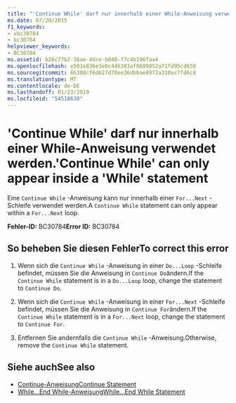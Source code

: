 ```yaml
---
title: "'Continue While' darf nur innerhalb einer While-Anweisung verwendet werden."
ms.date: 07/20/2015
f1_keywords:
- vbc30784
- bc30784
helpviewer_keywords:
- BC30784
ms.assetid: b26c77b2-36ae-4dce-b048-f7c4b196faa4
ms.openlocfilehash: e501e836e3e0c44b383af8699052a71fd95cd658
ms.sourcegitcommit: 6b308cf6d627d78ee36dbbae8972a310ac7fd6c8
ms.translationtype: MT
ms.contentlocale: de-DE
ms.lasthandoff: 01/23/2019
ms.locfileid: "54518630"
---
```

# <a name="continue-while-can-only-appear-inside-a-while-statement"></a><span data-ttu-id="921df-102">'Continue While' darf nur innerhalb einer While-Anweisung verwendet werden.</span><span class="sxs-lookup"><span data-stu-id="921df-102">'Continue While' can only appear inside a 'While' statement</span></span>
<span data-ttu-id="921df-103">Eine `Continue While` -Anweisung kann nur innerhalb einer `For...Next` -Schleife verwendet werden.</span><span class="sxs-lookup"><span data-stu-id="921df-103">A `Continue While` statement can only appear within a `For...Next` loop.</span></span>  
  
 <span data-ttu-id="921df-104">**Fehler-ID:** BC30784</span><span class="sxs-lookup"><span data-stu-id="921df-104">**Error ID:** BC30784</span></span>  
  
## <a name="to-correct-this-error"></a><span data-ttu-id="921df-105">So beheben Sie diesen Fehler</span><span class="sxs-lookup"><span data-stu-id="921df-105">To correct this error</span></span>  
  
1.  <span data-ttu-id="921df-106">Wenn sich die `Continue While` -Anweisung in einer `Do...Loop` -Schleife befindet, müssen Sie die Anweisung in `Continue Do`ändern.</span><span class="sxs-lookup"><span data-stu-id="921df-106">If the `Continue While` statement is in a `Do...Loop` loop, change the statement to `Continue Do`.</span></span>  
  
2.  <span data-ttu-id="921df-107">Wenn sich die `Continue While` -Anweisung in einer `For...Next` -Schleife befindet, müssen Sie die Anweisung in `Continue For`ändern.</span><span class="sxs-lookup"><span data-stu-id="921df-107">If the `Continue While` statement is in a `For...Next` loop, change the statement to `Continue For`.</span></span>  
  
3.  <span data-ttu-id="921df-108">Entfernen Sie andernfalls die `Continue While` -Anweisung.</span><span class="sxs-lookup"><span data-stu-id="921df-108">Otherwise, remove the `Continue While` statement.</span></span>  
  
## <a name="see-also"></a><span data-ttu-id="921df-109">Siehe auch</span><span class="sxs-lookup"><span data-stu-id="921df-109">See also</span></span>
- [<span data-ttu-id="921df-110">Continue-Anweisung</span><span class="sxs-lookup"><span data-stu-id="921df-110">Continue Statement</span></span>](../../visual-basic/language-reference/statements/continue-statement.md)
- [<span data-ttu-id="921df-111">While...End While-Anweisung</span><span class="sxs-lookup"><span data-stu-id="921df-111">While...End While Statement</span></span>](../../visual-basic/language-reference/statements/while-end-while-statement.md)
